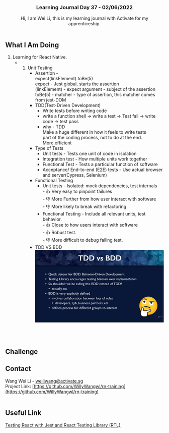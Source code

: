 <br />
<div align="center">

  <h3 align="center">Learning Journal Day 37 - 02/06/2022</h3>

  <p align="center">
    Hi, I am Wei Li, this is my learning journal with Activate for my apprenticeship. 
    <br /><br />
  </p>
</div>
<!-- What I Am Doing -->

## What I Am Doing

<oL>
  <li>    
    Learning for React Native.<br />
    <ul>
        <li>
            <b></b> <br />
             <ol>
                <li>Unit Testing<br />
                  <ul>
                    <li>Assertion - <br />
                        expect(linkElement).toBe(5)<br />
                        expect - Jest global, starts the assertion<br />
                        (linkElement) -  expect argument - subject of the assertion<br />
                        toBe(5) - matcher - type of assertion, this matcher comes from jest-DOM<br />
                    </li>
                    <li>TDD(Test-Driven Development) <br />
                        <ul>
                            <li>Write tests before writing code</li>
                            <li>write a function shell ->  write a test -> Test fail -> write code -> test pass</li>
                            <li>why - TDD <br />
                                Make a huge different in how it feels to write tests<br />
                                part of the coding process, not to do at the end.<br />
                                More efficient<br />
                            </li>
                        </ul>
                    </li>
                    <li>Type of Tests <br />
                        <ul>
                            <li>Unit tests - Tests one unit of code in isolation</li>
                            <li>Integration test - How multiple units work together</li>
                            <li>Functional Test - Tests a particular function of software</li>
                            <li>Acceptance/ End-to-end (E2E) tests - Use actual browser and server(Cypress, Selenium)</li>
                        </ul>
                    </li>
                    <li>Functional Testing <br />
                        <ul>
                            <li>Unit tests - Isolated: mock dependencies, test internals<br />
                                - 👍 Very easy to pinpoint failures<br />
                                - 👎 More Further from how user interact with software<br />
                                - 👎 More likely to break with refactoring<br />
                            </li>
                            <li>Functional Testing - Include all relevant units, test behavior.<br />
                                - 👍 Close to how users interact with software<br />
                                - 👍 Robust test.<br />
                                - 👎 More difficult to debug failing test.<br />
                            </li>
                        </ul>
                    </li>
                    <li>TDD VS BDD <br />
                        <img src="../img/Jun/02/01.png" width="800"/><br />
                    </li>
                  </ul>
                </li>
            </ol>
        </li>
    </ul>
    </li>
</ol>
<br /><br />

<!-- Challenge -->

## Challenge

<!-- CONTACT -->

## Contact

Wang Wei Li - weiliwang@activate.sg<br />
Project Link: [https://github.com/WillyWangwl/rn-training](https://github.com/WillyWangwl/rn-training)
<br /><br />

<!-- Useful Link -->

## Useful Link

[Testing React with Jest and React Testing Library (RTL)](https://nlbsg.udemy.com/course/react-testing-library/learn/lecture/24450612#overview)<br />
